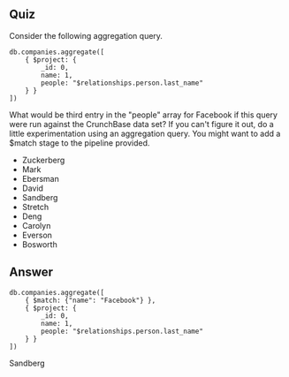## Quiz

Consider the following aggregation query.

~~~mongo
db.companies.aggregate([
    { $project: {
        _id: 0,
        name: 1,
        people: "$relationships.person.last_name"
    } }
])
~~~

What would be third entry in the "people" array for Facebook if this query were run against the CrunchBase data set? If you can't figure it out, do a little experimentation using an aggregation query. You might want to add a $match stage to the pipeline provided.

- Zuckerberg
- Mark
- Ebersman
- David
- Sandberg
- Stretch
- Deng
- Carolyn
- Everson
- Bosworth

## Answer

~~~mongo
db.companies.aggregate([
    { $match: {"name": "Facebook"} },
    { $project: {
        _id: 0,
        name: 1,
        people: "$relationships.person.last_name"
    } }
])
~~~

Sandberg


